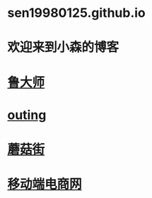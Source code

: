 # sen19980125.github.io
# 欢迎来到小森的博客
# <a href='https://sen19980125.github.io/ludashi/index.html'>鲁大师</a>
# <a href='https://sen19980125.github.io/Outing/index.html'>outing</a>
# <a href='https://sen19980125.github.io/mogujie/index.html'>蘑菇街</a>
# <a href='https://sen19980125.github.io/yidongduan/public/index.html'>移动端电商网</a>